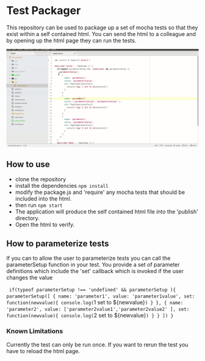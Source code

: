 # Test Packager

This repository can be used to package up a set of mocha tests so that they exist within a self contained html.
You can send the html to a colleague and by opening up the html page they can run the tests.

![Overview](./images/overview.gif)

## How to use

- clone the repository
- install the dependencies ```npm install```
- modify the package.js and 'require' any mocha tests that should be included into the html.
- then run ```npm start```
- The application will produce the self contained html file into the 'publish' directory.
- Open the html to verify.

## How to parameterize tests

If you can to allow the user to parameterize tests you can call the parameterSetup function in your test.
You provide a set of parameter definitions which include the 'set' callback which is invoked if the user changes the value

`
  if(typeof parameterSetup !== 'undefined' && parameterSetup ){
   parameterSetup([
      {
        name: 'parameter1',
        value: 'parameter1value',
        set: function(newvalue){
          console.log(`1 set to ${newvalue}`)
        }
      },
      {
        name: 'parameter2',
        value: ['parameter2value1','parameter2value2' ],
        set: function(newvalue){
          console.log(`2 set to ${newvalue}`)
        }
      }
    ])
  }
`

### Known Limitations

Currently the test can only be run once.  If you want to rerun the test you have to reload the html page.
